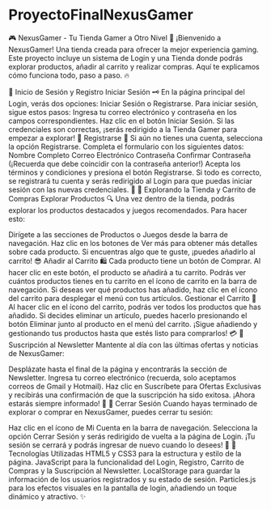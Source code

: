 # ProyectoFinalNexusGamer

🎮 NexusGamer - Tu Tienda Gamer a Otro Nivel 🚀
¡Bienvenido a NexusGamer! Una tienda creada para ofrecer la mejor experiencia gaming. Este proyecto incluye un sistema de Login y una Tienda donde podrás explorar productos, añadir al carrito y realizar compras. Aquí te explicamos cómo funciona todo, paso a paso. 🔥

🚪 Inicio de Sesión y Registro
Iniciar Sesión 🗝️
En la página principal del Login, verás dos opciones: Iniciar Sesión o Registrarse.
Para iniciar sesión, sigue estos pasos:
Ingresa tu correo electrónico y contraseña en los campos correspondientes.
Haz clic en el botón Iniciar Sesión.
Si las credenciales son correctas, ¡serás redirigido a la Tienda Gamer para empezar a explorar! 🌟
Registrarse 📝
Si aún no tienes una cuenta, selecciona la opción Registrarse.
Completa el formulario con los siguientes datos:
Nombre Completo
Correo Electrónico
Contraseña
Confirmar Contraseña (¡Recuerda que debe coincidir con la contraseña anterior!)
Acepta los términos y condiciones y presiona el botón Registrarse.
Si todo es correcto, se registrará tu cuenta y serás redirigido al Login para que puedas iniciar sesión con las nuevas credenciales. 🎉
🛒 Explorando la Tienda y Carrito de Compras
Explorar Productos 🔍
Una vez dentro de la tienda, podrás explorar los productos destacados y juegos recomendados. Para hacer esto:

Dirígete a las secciones de Productos o Juegos desde la barra de navegación.
Haz clic en los botones de Ver más para obtener más detalles sobre cada producto.
Si encuentras algo que te guste, ¡puedes añadirlo al carrito! 😎
Añadir al Carrito 🛍️
Cada producto tiene un botón de Comprar. Al hacer clic en este botón, el producto se añadirá a tu carrito.
Podrás ver cuántos productos tienes en tu carrito en el ícono de carrito en la barra de navegación.
Si deseas ver qué productos has añadido, haz clic en el ícono del carrito para desplegar el menú con tus artículos.
Gestionar el Carrito 🔄
Al hacer clic en el ícono del carrito, podrás ver todos los productos que has añadido.
Si decides eliminar un artículo, puedes hacerlo presionando el botón Eliminar junto al producto en el menú del carrito.
¡Sigue añadiendo y gestionando tus productos hasta que estés listo para comprarlos! 💳
📩 Suscripción al Newsletter
Mantente al día con las últimas ofertas y noticias de NexusGamer:

Desplázate hasta el final de la página y encontrarás la sección de Newsletter.
Ingresa tu correo electrónico (recuerda, solo aceptamos correos de Gmail y Hotmail).
Haz clic en Suscríbete para Ofertas Exclusivas y recibirás una confirmación de que la suscripción ha sido exitosa. ¡Ahora estarás siempre informado! 📨
🚪 Cerrar Sesión
Cuando hayas terminado de explorar o comprar en NexusGamer, puedes cerrar tu sesión:

Haz clic en el ícono de Mi Cuenta en la barra de navegación.
Selecciona la opción Cerrar Sesión y serás redirigido de vuelta a la página de Login.
¡Tu sesión se cerrará y podrás ingresar de nuevo cuando lo desees! 🔐
🔧 Tecnologías Utilizadas
HTML5 y CSS3 para la estructura y estilo de la página.
JavaScript para la funcionalidad del Login, Registro, Carrito de Compras y la Suscripción al Newsletter.
LocalStorage para guardar la información de los usuarios registrados y su estado de sesión.
Particles.js para los efectos visuales en la pantalla de login, añadiendo un toque dinámico y atractivo. ✨
